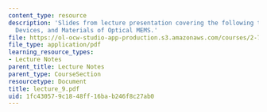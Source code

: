 ```yaml
---
content_type: resource
description: 'Slides from lecture presentation covering the following topics: Functionality,
  Devices, and Materials of Optical MEMS.'
file: https://ol-ocw-studio-app-production.s3.amazonaws.com/courses/2-76-multi-scale-system-design-fall-2004/1fc430579c1848ff16bab246f8c27ab0_lecture_9.pdf
file_type: application/pdf
learning_resource_types:
- Lecture Notes
parent_title: Lecture Notes
parent_type: CourseSection
resourcetype: Document
title: lecture_9.pdf
uid: 1fc43057-9c18-48ff-16ba-b246f8c27ab0
---
```

